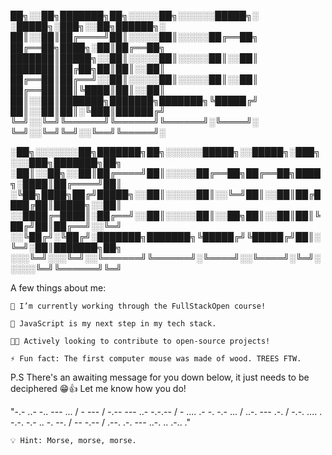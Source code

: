 
██╗░░██╗███████╗██╗░░░░░██╗░░░░░░█████╗░  ░█████╗░███╗░░██╗██████╗░
██║░░██║██╔════╝██║░░░░░██║░░░░░██╔══██╗  ██╔══██╗████╗░██║██╔══██╗
███████║█████╗░░██║░░░░░██║░░░░░██║░░██║  ███████║██╔██╗██║██║░░██║
██╔══██║██╔══╝░░██║░░░░░██║░░░░░██║░░██║  ██╔══██║██║╚████║██║░░██║
██║░░██║███████╗███████╗███████╗╚█████╔╝  ██║░░██║██║░╚███║██████╔╝
╚═╝░░╚═╝╚══════╝╚══════╝╚══════╝░╚════╝░  ╚═╝░░╚═╝╚═╝░░╚══╝╚═════╝░

░██╗░░░░░░░██╗███████╗██╗░░░░░░█████╗░░█████╗░███╗░░░███╗███████╗██╗
░██║░░██╗░░██║██╔════╝██║░░░░░██╔══██╗██╔══██╗████╗░████║██╔════╝██║
░╚██╗████╗██╔╝█████╗░░██║░░░░░██║░░╚═╝██║░░██║██╔████╔██║█████╗░░██║
░░████╔═████║░██╔══╝░░██║░░░░░██║░░██╗██║░░██║██║╚██╔╝██║██╔══╝░░╚═╝
░░╚██╔╝░╚██╔╝░███████╗███████╗╚█████╔╝╚█████╔╝██║░╚═╝░██║███████╗██╗
░░░╚═╝░░░╚═╝░░╚══════╝╚══════╝░╚════╝░░╚════╝░╚═╝░░░░░╚═╝╚══════╝╚═╝

A few things about me:

    🔭 I’m currently working through the FullStackOpen course!

    🌱 JavaScript is my next step in my tech stack.

    👨‍💻 Actively looking to contribute to open-source projects!

    ⚡ Fun fact: The first computer mouse was made of wood. TREES FTW.

P.S
There's an awaiting message for you down below, it just needs to be deciphered 😁👍 Let me know how you do!

"-.- ..- -.. --- ... / - --- / -.-- --- ..- -.-.-- / - .... .- -. -.- ... / ..-. --- .-. / -.-. .... . -.-. -.- .. -. --. / -- -.-- / .--. .-. --- ..-. .. .-.. ."

    💡 Hint: Morse, morse, morse.

<!--
**ChippySquared/ChippySquared** is a ✨ _special_ ✨ repository because its `README.md` (this file) appears on your GitHub profile.

Here are some ideas to get you started:

- 🔭 I’m currently working on ...
- 🌱 I’m currently learning ...
- 👯 I’m looking to collaborate on ...
- 🤔 I’m looking for help with ...
- 💬 Ask me about ...
- 📫 How to reach me: ...
- 😄 Pronouns: ...
- ⚡ Fun fact: ...
-->
